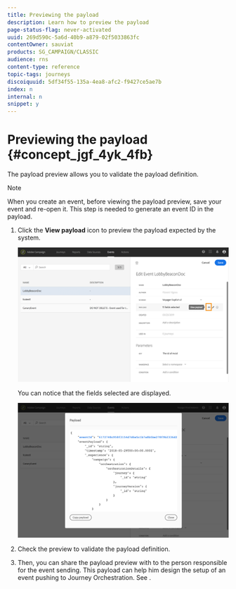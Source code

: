 ```yaml
---
title: Previewing the payload
description: Learn how to preview the payload
page-status-flag: never-activated
uuid: 269d590c-5a6d-40b9-a879-02f5033863fc
contentOwner: sauviat
products: SG_CAMPAIGN/CLASSIC
audience: rns
content-type: reference
topic-tags: journeys
discoiquuid: 5df34f55-135a-4ea8-afc2-f9427ce5ae7b
index: n
internal: n
snippet: y
---
```



# Previewing the payload {#concept_jgf_4yk_4fb}

The payload preview allows you to validate the payload definition.

>[!NOTE]
>
>When you create an event, before viewing the payload preview, save your event and re-open it. This step is needed to generate an event ID in the payload.

1. Click the **View payload** icon to preview the payload expected by the system.

    ![](../assets/journey13.png)

    You can notice that the fields selected are displayed.

    ![](../assets/journey14.png)

1. Check the preview to validate the payload definition.

1. Then, you can share the payload preview with to the person responsible for the event sending. This payload can help him design the setup of an event pushing to Journey Orchestration. See [](../event/eventsteps.md#concept_xrz_n1q_y2b).
